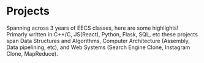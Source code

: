# Projects 

Spanning across 3 years of EECS classes, here are some highlights! Primarly written in C++/C, JS(React), Python, Flask, SQL, etc these projects span Data Structures and Algorithms, Computer Architecture (Assembly, Data pipelining, etc), and Web Systems (Search Engine Clone, Instagram Clone, MapReduce). 
